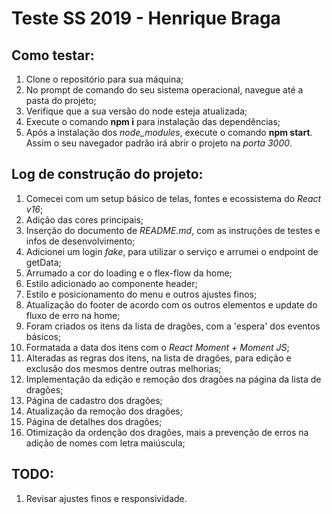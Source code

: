 # Teste SS 2019 - Henrique Braga

## Como testar:

1. Clone o repositório para sua máquina;
2. No prompt de comando do seu sistema operacional, navegue até a pasta do projeto;
3. Verifique que a sua versão do node esteja atualizada;
4. Execute o comando **npm i** para instalação das dependências;
5. Após a instalação dos *node_modules*, execute o comando **npm start**. Assim o seu navegador padrão irá abrir o projeto na *porta 3000*.

## Log de construção do projeto:

1. Comecei com um setup básico de telas, fontes e ecossistema do *React v16*; 
2. Adição das cores principais;
3. Inserção do documento de *README.md*, com as instruções de testes e infos de desenvolvimento;
4. Adicionei um login *fake*, para utilizar o serviço e arrumei o endpoint de getData;
5. Arrumado a cor do loading e o flex-flow da home;
6. Estilo adicionado ao componente header;
7. Estilo e posicionamento do menu e outros ajustes finos;
8. Atualização do footer de acordo com os outros elementos e update do fluxo de erro na home;
9. Foram criados os itens da lista de dragões, com a 'espera' dos eventos básicos;
10. Formatada a data dos itens com o *React Moment + Moment JS*;
11. Alteradas as regras dos itens, na lista de dragões, para edição e exclusão dos mesmos dentre outras melhorias;
12. Implementação da edição e remoção dos dragões na página da lista de dragões;
13. Página de cadastro dos dragões;
14. Atualização da remoção dos dragões;
15. Página de detalhes dos dragões;
16. Otimização da ordenção dos dragões, mais a prevenção de erros na adição de nomes com letra maiúscula;

## TODO: 

1. Revisar ajustes finos e responsividade.
